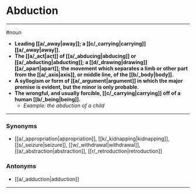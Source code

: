 # Abduction
---
#noun
- **Leading [[a/_away|away]]; a [[c/_carrying|carrying]] [[a/_away|away]].**
- **The [[a/_act|act]] of [[a/_abducing|abducing]] or [[a/_abducting|abducting]]; a [[d/_drawing|drawing]] [[a/_apart|apart]]; the movement which separates a limb or other part from the [[a/_axis|axis]], or middle line, of the [[b/_body|body]].**
- **A syllogism or form of [[a/_argument|argument]] in which the major premise is evident, but the minor is only probable.**
- **The wrongful, and usually forcible, [[c/_carrying|carrying]] off of a human [[b/_being|being]].**
	- _Example: the abduction of a child_
---
### Synonyms
- [[a/_appropriation|appropriation]], [[k/_kidnapping|kidnapping]], [[s/_seizure|seizure]], [[w/_withdrawal|withdrawal]], [[a/_abstraction|abstraction]], [[r/_retroduction|retroduction]]
### Antonyms
- [[a/_adduction|adduction]]
---
